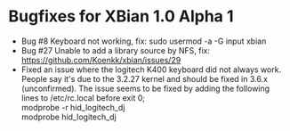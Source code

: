 Bugfixes for XBian 1.0 Alpha 1
======================================================
- Bug #8 Keyboard not working, fix: sudo usermod -a -G input xbian
- Bug #27 Unable to add a library source by NFS, fix: https://github.com/Koenkk/xbian/issues/29
- Fixed an issue where the logitech K400 keyboard did not always work. People say it's due to the 3.2.27 kernel and should be fixed in 3.6.x (unconfirmed). 
  The issue seems to be fixed by adding the following lines to /etc/rc.local before exit 0;<br />
modprobe -r hid_logitech_dj<br />
modprobe hid_logitech_dj<br />